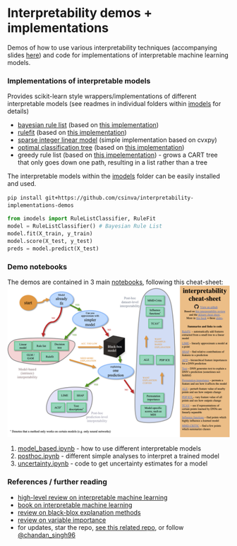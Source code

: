 # Interpretability demos + implementations

Demos of how to use various interpretability techniques (accompanying slides [here](https://docs.google.com/presentation/d/1RIdbV279r20marRrN0b1bu2z9STkrivsMDa_Dauk8kE/present)) and code for implementations of interpretable machine learning models.

### Implementations of interpretable models
Provides scikit-learn style wrappers/implementations of different interpretable models (see readmes in individual folders within [imodels](imodels) for details)

- [bayesian rule list](https://arxiv.org/abs/1602.08610) (based on [this implementation](https://github.com/tmadl/sklearn-expertsys))
- [rulefit](http://statweb.stanford.edu/~jhf/ftp/RuleFit.pdf) (based on [this implementation](https://github.com/christophM/rulefit))
- [sparse integer linear model](https://link.springer.com/article/10.1007/s10994-015-5528-6) (simple implementation based on cvxpy)
- [optimal classification tree](https://link.springer.com/article/10.1007/s10994-017-5633-9) (based on [this implementation](https://github.com/pan5431333/pyoptree))
- greedy rule list (based on [this impelementation](https://medium.com/@penggongting/implementing-decision-tree-from-scratch-in-python-c732e7c69aea)) - grows a CART tree that only goes down one path, resulting in a list rather than a tree

The interpretable models within the [imodels](imodels) folder can be easily installed and used.

`pip install git+https://github.com/csinva/interpretability-implementations-demos`

```python
from imodels import RuleListClassifier, RuleFit
model = RuleListClassifier() # Bayesian Rule List
model.fit(X_train, y_train)
model.score(X_test, y_test)
preds = model.predict(X_test)
```

### Demo notebooks
The demos are contained in 3 main [notebooks](notebooks), following this cheat-sheet:![cheat_sheet](cheat_sheet.png)

1. [model_based.ipynb](notebooks/1_model_based.ipynb) - how to use different interpretable models
2. [posthoc.ipynb](notebooks/2_posthoc.ipynb) - different simple analyses to interpret a trained model
3. [uncertainty.ipynb](notebooks/3_uncertainty.ipynb) - code to get uncertainty estimates for a model



### References / further reading

- [high-level review on interpretable machine learning](https://arxiv.org/abs/1901.04592)
- [book on interpretable machine learning](https://christophm.github.io/interpretable-ml-book/)
- [review on black-blox explanation methods](https://hal.inria.fr/hal-02131174v2/document)
- [review on variable importance](https://www.sciencedirect.com/science/article/pii/S0951832015001672)
- for updates, star the repo, [see this related repo](https://github.com/csinva/csinva.github.io), or follow [@chandan_singh96](https://twitter.com/chandan_singh96)
